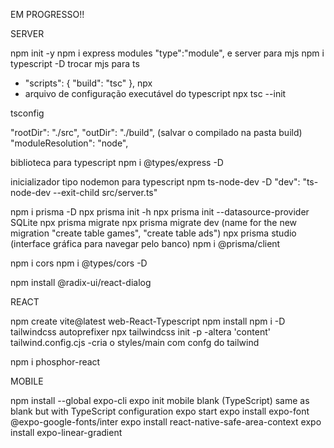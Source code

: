 EM PROGRESSO!!

SERVER

npm init -y
npm i express
modules "type":"module", e server para mjs
npm i typescript -D
trocar mjs para ts

-   "scripts": {
    "build": "tsc"
    },
    npx
-   arquivo de configuração executável do typescript
    npx tsc --init

tsconfig

"rootDir": "./src",
"outDir": "./build", (salvar o compilado na pasta build)
"moduleResolution": "node",

biblioteca para typescript
npm i @types/express -D

inicializador tipo nodemon para typescript
npm ts-node-dev -D
"dev": "ts-node-dev --exit-child src/server.ts"

npm i prisma -D
npx prisma init -h
npx prisma init --datasource-provider SQLite
npx prisma migrate
npx prisma migrate dev (name for the new migration "create table games", "create table ads")
npx prisma studio (interface gráfica para navegar pelo banco)
npm i @prisma/client

npm i cors
npm i @types/cors -D

npm install @radix-ui/react-dialog

REACT

npm create vite@latest
web-React-Typescript
npm install
npm i -D tailwindcss autoprefixer
npx tailwindcss init -p
-altera 'content' tailwind.config.cjs
-cria o styles/main com confg do tailwind

npm i phosphor-react

MOBILE

npm install --global expo-cli
expo init mobile
blank (TypeScript) same as blank but with TypeScript configuration
expo start
expo install expo-font @expo-google-fonts/inter
expo install react-native-safe-area-context
expo install expo-linear-gradient
